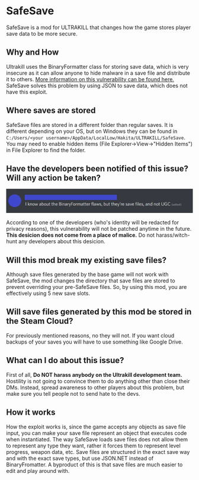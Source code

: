 ﻿# SafeSave

SafeSave is a mod for ULTRAKILL that changes how the game stores player save data to be more secure.

## Why and How

Ultrakill uses the BinaryFormatter class for storing save data, which is very insecure as it can allow anyone to hide malware in a save file and distribute it to others.
[More information on this vulnerability can be found here.](https://docs.microsoft.com/en-us/dotnet/standard/serialization/binaryformatter-security-guide)
SafeSave solves this problem by using JSON to save data, which does not have this exploit.

## Where saves are stored

SafeSave files are stored in a different folder than regular saves. It is different depending on your OS, but on Windows they can be found in `C:/Users/<your username>/AppData/LocalLow/Hakita/ULTRAKILL/SafeSave`.
You may need to enable hidden items (File Explorer->View->"Hidden Items") in File Explorer to find the folder.

## Have the developers been notified of this issue? Will any action be taken?

![A discord screenshot showing a developer of Ultrakill confirming that the BinaryFormatter vulnerability will not be fixed.](discord_screenshot.png)

According to one of the developers (who's identity will be redacted for privacy reasons), this vulnerability will not be patched anytime in the future.
**This desicion does not come from a place of malice.** Do not harass/witch-hunt any developers about this desicion.

## Will this mod break my existing save files?

Although save files generated by the base game will not work with SafeSave, the mod changes the directory that save files are stored to prevent overriding your pre-SafeSave files.
So, by using this mod, you are effectively using 5 new save slots.

## Will save files generated by this mod be stored in the Steam Cloud?

For previously mentioned reasons, no they will not. If you want cloud backups of your saves you will have to use something like Google Drive.

## What can I do about this issue?

First of all, **Do NOT harass anybody on the Ultrakill development team.** Hostility is not going to convince them to do anything other than close their DMs.
Instead, spread awareness to other players about this problem, but make sure you tell people not to send hate to the devs.

## How it works

How the exploit works is, since the game accepts any objects as save file input, you can make your save file represent an object that executes code when instantiated.
The way SafeSave loads save files does not allow them to represent any type they want, rather it forces them to represent level progress, weapon data, etc.
Save files are structured in the exact save way and with the exact save types, but use JSON.NET instead of BinaryFromatter.
A byproduct of this is that save files are much easier to edit and play around with.
